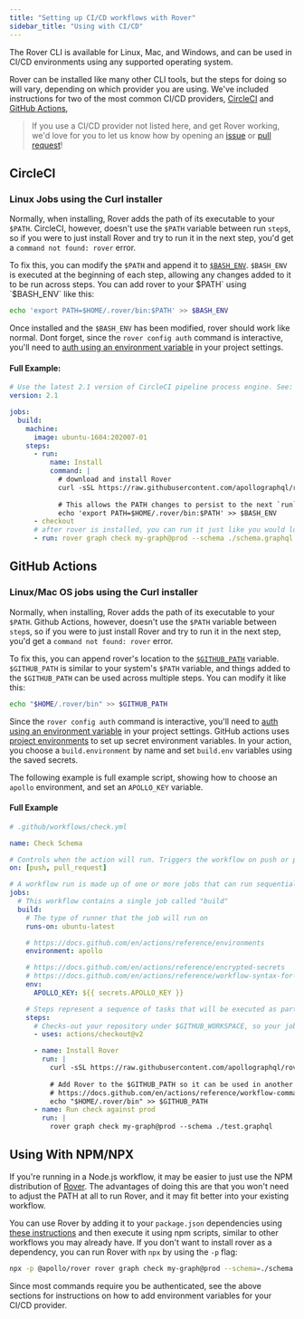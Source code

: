 ```yaml
---
title: "Setting up CI/CD workflows with Rover"
sidebar_title: "Using with CI/CD"
---
```


The Rover CLI is available for Linux, Mac, and Windows, and can be used in CI/CD environments using any supported operating system.

Rover can be installed like many other CLI tools, but the steps for doing so will vary, depending on which provider you are using. We've included instructions for two of the most common CI/CD providers, [CircleCI](https://circleci.com/) and [GitHub Actions](https://github.com/features/actions), 


> If you use a CI/CD provider not listed here, and get Rover working, we'd love for you to let us know how by opening an [issue](https://github.com/apollographql/rover/issues/new/choose) or [pull request](https://github.com/apollographql/rover/compare)!

## CircleCI 

### Linux Jobs using the Curl installer

Normally, when installing, Rover adds the path of its executable to your `$PATH`. CircleCI, however, doesn't use the `$PATH` variable between run `step`s, so if you were to just install Rover and try to run it in the next step, you'd get a `command not found: rover` error.

To fix this, you can modify the `$PATH` and append it to [`$BASH_ENV`](https://circleci.com/docs/2.0/env-vars/#setting-an-environment-variable-in-a-shell-command). `$BASH_ENV` is executed at the beginning of each step, allowing any changes added to it to be run across steps. You can add rover to your $PATH` using `$BASH_ENV` like this:

```bash
echo 'export PATH=$HOME/.rover/bin:$PATH' >> $BASH_ENV
```

Once installed and the `$BASH_ENV` has been modified, rover should work like normal. Dont forget, since the `rover config auth` command is interactive, you'll need to [auth using an environment variable](./configuring#with-an-environment-variable) in your project settings.

#### Full Example:

```yaml
# Use the latest 2.1 version of CircleCI pipeline process engine. See: https://circleci.com/docs/2.0/configuration-reference
version: 2.1

jobs:
  build:
    machine:
      image: ubuntu-1604:202007-01
    steps:
      - run:
          name: Install
          command: |
            # download and install Rover
            curl -sSL https://raw.githubusercontent.com/apollographql/rover/v0.0.3/installers/binstall/scripts/nix/install.sh | VERSION=v0.0.3 sh
            
            # This allows the PATH changes to persist to the next `run` step
            echo 'export PATH=$HOME/.rover/bin:$PATH' >> $BASH_ENV
      - checkout
      # after rover is installed, you can run it just like you would locally!
      - run: rover graph check my-graph@prod --schema ./schema.graphql
```

## GitHub Actions

### Linux/Mac OS jobs using the Curl installer

Normally, when installing, Rover adds the path of its executable to your `$PATH`. Github Actions, however, doesn't use the `$PATH` variable between `step`s, so if you were to just install Rover and try to run it in the next step, you'd get a `command not found: rover` error.

To fix this, you can append rover's location to the [`$GITHUB_PATH`](https://docs.github.com/en/actions/reference/workflow-commands-for-github-actions#adding-a-system-path) variable. `$GITHUB_PATH` is similar to your system's `$PATH` variable, and things added to the `$GITHUB_PATH` can be used across multiple steps. You can modify it like this:

```bash
echo "$HOME/.rover/bin" >> $GITHUB_PATH
```

Since the `rover config auth` command is interactive, you'll need to [auth using an environment variable](./configuring#with-an-environment-variable) in your project settings. GitHub actions uses [project environments](https://docs.github.com/en/actions/reference/environments) to set up secret environment variables. In your action, you choose a `build.environment` by name and set `build.env` variables using the saved secrets.

The following example is full example script, showing how to choose an `apollo` environment, and set an `APOLLO_KEY` variable.


#### Full Example
```yaml
# .github/workflows/check.yml

name: Check Schema

# Controls when the action will run. Triggers the workflow on push or pull request events
on: [push, pull_request]

# A workflow run is made up of one or more jobs that can run sequentially or in parallel
jobs:
  # This workflow contains a single job called "build"
  build:
    # The type of runner that the job will run on
    runs-on: ubuntu-latest

    # https://docs.github.com/en/actions/reference/environments
    environment: apollo

    # https://docs.github.com/en/actions/reference/encrypted-secrets
    # https://docs.github.com/en/actions/reference/workflow-syntax-for-github-actions#jobsjob_idstepsenv
    env:
      APOLLO_KEY: ${{ secrets.APOLLO_KEY }}

    # Steps represent a sequence of tasks that will be executed as part of the job
    steps:
      # Checks-out your repository under $GITHUB_WORKSPACE, so your job can access it
      - uses: actions/checkout@v2

      - name: Install Rover
        run: |
          curl -sSL https://raw.githubusercontent.com/apollographql/rover/v0.0.3/installers/binstall/scripts/nix/install.sh | VERSION=v0.0.3 sh
          
          # Add Rover to the $GITHUB_PATH so it can be used in another step
          # https://docs.github.com/en/actions/reference/workflow-commands-for-github-actions#adding-a-system-path
          echo "$HOME/.rover/bin" >> $GITHUB_PATH
      - name: Run check against prod
        run: |
          rover graph check my-graph@prod --schema ./test.graphql

```

## Using With NPM/NPX

If you're running in a Node.js workflow, it may be easier to just use the NPM distribution of [Rover](https://www.npmjs.com/package/@apollo/rover). The advantages of doing this are that you won't need to adjust the PATH at all to run Rover, and it may fit better into your existing workflow.

You can use Rover by adding it to your `package.json` dependencies using [these instructions](./getting-started#npm-installer) and then execute it using npm scripts, similar to other workflows you may already have. If you don't want to install rover as a dependency, you can run Rover with `npx` by using the `-p` flag:

```bash
npx -p @apollo/rover rover graph check my-graph@prod --schema=./schema.graphql
```

Since most commands require you be authenticated, see the above sections for instructions on how to add environment variables for your CI/CD provider.

